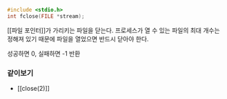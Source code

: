 ~~~c
#include <stdio.h>
int fclose(FILE *stream);
~~~
[[파일 포인터]]가 가리키는 파일을 닫는다.
프로세스가 열 수 있는 파일의 최대 개수는 정해져 있기 때문에
파일을 열었으면 반드시 닫아야 한다.

성공하면 0, 실패하면 -1 반환


### 같이보기
- [[close(2)]]